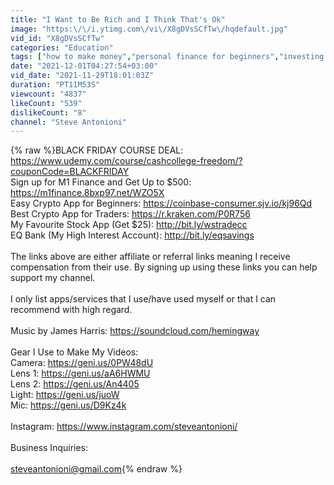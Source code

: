 ```yaml
---
title: "I Want to Be Rich and I Think That's Ok"
image: "https:\/\/i.ytimg.com\/vi\/X8gDVsSCfTw\/hqdefault.jpg"
vid_id: "X8gDVsSCfTw"
categories: "Education"
tags: ["how to make money","personal finance for beginners","investing for beginners"]
date: "2021-12-01T04:27:54+03:00"
vid_date: "2021-11-29T18:01:03Z"
duration: "PT11M53S"
viewcount: "4837"
likeCount: "539"
dislikeCount: "8"
channel: "Steve Antonioni"
---
```

{% raw %}BLACK FRIDAY COURSE DEAL: <a rel="nofollow" target="blank" href="https://www.udemy.com/course/cashcollege-freedom/?couponCode=BLACKFRIDAY">https://www.udemy.com/course/cashcollege-freedom/?couponCode=BLACKFRIDAY</a><br />Sign up for M1 Finance and Get Up to $500: <a rel="nofollow" target="blank" href="https://m1finance.8bxp97.net/WZO5X">https://m1finance.8bxp97.net/WZO5X</a><br />Easy Crypto App for Beginners: <a rel="nofollow" target="blank" href="https://coinbase-consumer.sjv.io/kj96Qd">https://coinbase-consumer.sjv.io/kj96Qd</a><br />Best Crypto App for Traders: <a rel="nofollow" target="blank" href="https://r.kraken.com/P0R756">https://r.kraken.com/P0R756</a><br />My Favourite Stock App (Get $25): <a rel="nofollow" target="blank" href="http://bit.ly/wstradecc">http://bit.ly/wstradecc</a><br />EQ Bank (My High Interest Account): <a rel="nofollow" target="blank" href="http://bit.ly/eqsavings">http://bit.ly/eqsavings</a><br /><br />The links above are either affiliate or referral links meaning I receive compensation from their use. By signing up using these links you can help support my channel. <br /><br />I only list apps/services that I use/have used myself or that I can recommend with high regard.<br /><br />Music by James Harris: <a rel="nofollow" target="blank" href="https://soundcloud.com/hemingway">https://soundcloud.com/hemingway</a><br /><br />Gear I Use to Make My Videos:<br />Camera: <a rel="nofollow" target="blank" href="https://geni.us/0PW48dU">https://geni.us/0PW48dU</a><br />Lens 1: <a rel="nofollow" target="blank" href="https://geni.us/aA6HWMU">https://geni.us/aA6HWMU</a><br />Lens 2: <a rel="nofollow" target="blank" href="https://geni.us/An4405">https://geni.us/An4405</a><br />Light: <a rel="nofollow" target="blank" href="https://geni.us/juoW">https://geni.us/juoW</a><br />Mic: <a rel="nofollow" target="blank" href="https://geni.us/D9Kz4k">https://geni.us/D9Kz4k</a><br /><br />Instagram: <a rel="nofollow" target="blank" href="https://www.instagram.com/steveantonioni/">https://www.instagram.com/steveantonioni/</a><br /><br />Business Inquiries:<br /><br />steveantonioni@gmail.com{% endraw %}
